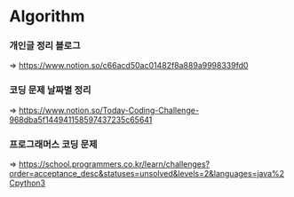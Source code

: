 # Algorithm
 
### 개인글 정리 블로그 
 => https://www.notion.so/c66acd50ac01482f8a889a9998339fd0
 <br>
### 코딩 문제 날짜별 정리
 => https://www.notion.so/Today-Coding-Challenge-968dba5f144941158597437235c65641
 <br>
### 프로그래머스 코딩 문제
 => https://school.programmers.co.kr/learn/challenges?order=acceptance_desc&statuses=unsolved&levels=2&languages=java%2Cpython3
<br>
